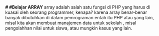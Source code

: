 **#  #Belajar ARRAY**
array adalah salah satu fungsi di PHP yang harus di kuasai oleh seorang programmer, kenapa? karena array benar-benar banyak dibutuhkan di dalam pemrograman entah itu PHP atau yang lain, misal kita akan membuat manajemen data untuk sekolah , misal pengolahhan nilai untuk siswa, atau mungkin kasus yang lain.
